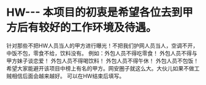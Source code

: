 # HW--- 本项目的初衷是希望各位去到甲方后有较好的工作环境及待遇。
针对那些不把HW人员当人的甲方进行曝光！不把我们护网人员当人，空调不开，中饭不包，零食不给，饮料没有。
例如：外包人员不得吃零食！
      外包人员不得与甲方妹子谈恋爱！
      外包人员不得喝饮料！
      外包人员不得午休！
      外包人员不包饭！
 希望大家能避开该项目中榜上有名的甲方。网安圈子就这么大。大伙儿如果不做工贼相信后面会越来越好。
 可以在HW结束后填写。
